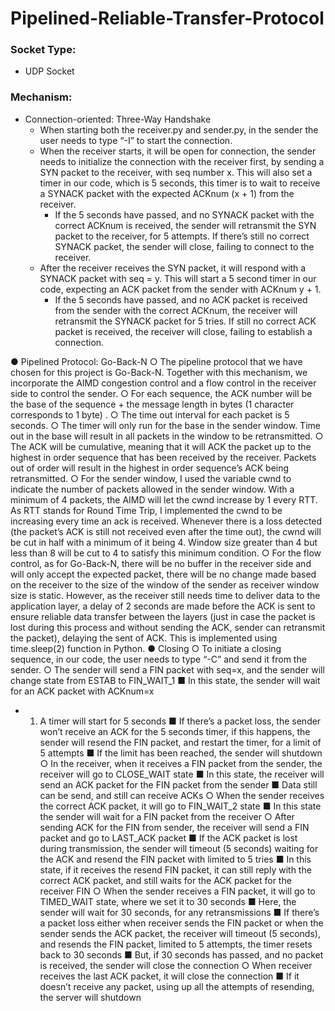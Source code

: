 # Pipelined-Reliable-Transfer-Protocol

### Socket Type:
  - UDP Socket

### Mechanism:
- Connection-oriented: Three-Way Handshake
  - When starting both the receiver.py and sender.py, in the sender the user needs to type “-I” to start the connection.
  - When the receiver starts, it will be open for connection, the sender needs to initialize the connection with the receiver first, by sending a SYN packet to the receiver, with seq number x. This will also set a timer in our code, which is 5 seconds, this timer is to wait to receive a SYNACK packet with the expected ACKnum (x + 1) from the receiver.
    - If the 5 seconds have passed, and no SYNACK packet with the correct ACKnum is received, the sender will retransmit the SYN packet to the receiver, for 5 attempts. If there’s still no correct SYNACK packet, the sender will close, failing to connect to the receiver.
  - After the receiver receives the SYN packet, it will respond with a SYNACK packet with seq = y. This will start a 5 second timer in our code, expecting an ACK packet from the sender with ACKnum y + 1.
    - If the 5 seconds have passed, and no ACK packet is received from the sender with the correct ACKnum, the receiver will retransmit the SYNACK packet for 5 tries. If still no correct ACK packet is received, the receiver will close, failing to establish a connection.
  
● Pipelined Protocol: Go-Back-N
○ The pipeline protocol that we have chosen for this project is Go-Back-N.
Together with this mechanism, we incorporate the AIMD congestion
control and a flow control in the receiver side to control the sender.
○ For each sequence, the ACK number will be the base of the sequence +
the message length in bytes (1 character corresponds to 1 byte) .
○ The time out interval for each packet is 5 seconds.
○ The timer will only run for the base in the sender window. Time out in the
base will result in all packets in the window to be retransmitted.
○ The ACK will be cumulative, meaning that it will ACK the packet up to the
highest in order sequence that has been received by the receiver. Packets
out of order will result in the highest in order sequence’s ACK being
retransmitted.
○ For the sender window, I used the variable cwnd to indicate the number of
packets allowed in the sender window. With a minimum of 4 packets, the
AIMD will let the cwnd increase by 1 every RTT. As RTT stands for Round
Time Trip, I implemented the cwnd to be increasing every time an ack is
received. Whenever there is a loss detected (the packet’s ACK is still not
received even after the time out), the cwnd will be cut in half with a
minimum of it being 4. Window size greater than 4 but less than 8 will be
cut to 4 to satisfy this minimum condition.
○ For the flow control, as for Go-Back-N, there will be no buffer in the
receiver side and will only accept the expected packet, there will be no
change made based on the receiver to the size of the window of the
sender as receiver window size is static. However, as the receiver still
needs time to deliver data to the application layer, a delay of 2 seconds
are made before the ACK is sent to ensure reliable data transfer between
the layers (just in case the packet is lost during this process and without
sending the ACK, sender can retransmit the packet), delaying the sent of
ACK. This is implemented using time.sleep(2) function in Python.
● Closing
○ To initiate a closing sequence, in our code, the user needs to type “-C” and
send it from the sender.
○ The sender will send a FIN packet with seq=x, and the sender will change
state from ESTAB to FIN_WAIT_1
■ In this state, the sender will wait for an ACK packet with ACKnum=x
+ 1. A timer will start for 5 seconds
■ If there’s a packet loss, the sender won’t receive an ACK for the 5
seconds timer, if this happens, the sender will resend the FIN
packet, and restart the timer, for a limit of 5 attempts
■ If the limit has been reached, the sender will shutdown
○ In the receiver, when it receives a FIN packet from the sender, the receiver
will go to CLOSE_WAIT state
■ In this state, the receiver will send an ACK packet for the FIN
packet from the sender
■ Data still can be send, and still can receive ACKs
○ When the sender receives the correct ACK packet, it will go to
FIN_WAIT_2 state
■ In this state the sender will wait for a FIN packet from the receiver
○ After sending ACK for the FIN from sender, the receiver will send a FIN
packet and go to LAST_ACK packet
■ If the ACK packet is lost during transmission, the sender will
timeout (5 seconds) waiting for the ACK and resend the FIN packet
with limited to 5 tries
■ In this state, if it receives the resend FIN packet, it can still reply
with the correct ACK packet, and still waits for the ACK packet for
the receiver FIN
○ When the sender receives a FIN packet, it will go to TIMED_WAIT state,
where we set it to 30 seconds
■ Here, the sender will wait for 30 seconds, for any retransmissions
■ If there’s a packet loss either when receiver sends the FIN packet
or when the sender sends the ACK packet, the receiver will timeout
(5 seconds), and resends the FIN packet, limited to 5 attempts, the
timer resets back to 30 seconds
■ But, if 30 seconds has passed, and no packet is received, the
sender will close the connection
○ When receiver receives the last ACK packet, it will close the connection
■ If it doesn’t receive any packet, using up all the attempts of
resending, the server will shutdown

